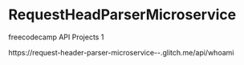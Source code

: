 # RequestHeadParserMicroservice

freecodecamp API Projects 1

https://request-header-parser-microservice--.glitch.me/api/whoami
